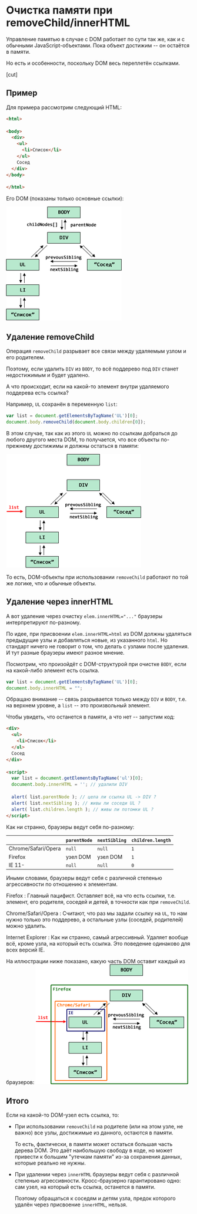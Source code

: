 # Очистка памяти при removeChild/innerHTML

Управление памятью в случае с DOM работает по сути так же, как и с обычными JavaScript-объектами. Пока объект достижим -- он остаётся в памяти.

Но есть и особенности, поскольку DOM весь переплетён ссылками.

[cut]

## Пример
Для примера рассмотрим следующий HTML:

```html
<html>

<body>
  <div>
    <ul>
      <li>Список</li>
    </ul>
    Сосед
  </div>
</body>

</html>
```

Его DOM (показаны только основные ссылки):

![](html.png)

## Удаление removeChild

Операция `removeChild` разрывает все связи между удаляемым узлом и его родителем.

Поэтому, если удалить `DIV` из `BODY`, то всё поддерево под `DIV` станет недостижимым и будет удалено.

А что происходит, если на какой-то элемент внутри удаляемого поддерева есть ссылка?

Например, `UL` сохранён в переменную `list`:

```js
var list = document.getElementsByTagName('UL')[0];
document.body.removeChild(document.body.children[0]);
```

В этом случае, так как из этого `UL` можно по ссылкам добраться до любого другого места DOM, то получается, что все объекты по-прежнему достижимы и должны остаться в памяти:

![](html-list.png)

То есть, DOM-объекты при использовании `removeChild` работают по той же логике, что и обычные объекты.

## Удаление через innerHTML

А вот удаление через очистку `elem.innerHTML="..."` браузеры интерпретируют по-разному.

По идее, при присвоении `elem.innerHTML=html` из DOM должны удаляться предыдущие узлы и добавляться новые,  из указанного `html`. Но стандарт ничего не говорит о том, что делать с узлами после удаления. И тут разные браузеры имеют разное мнение.

Посмотрим, что произойдёт с DOM-структурой при очистке `BODY`, если на какой-либо элемент есть ссылка.

```js
var list = document.getElementsByTagName('UL')[0];
document.body.innerHTML = "";
```

Обращаю внимание -- связь разрывается только между `DIV` и `BODY`, т.е. на верхнем уровне, а `list` -- это произвольный элемент.

Чтобы увидеть, что останется в памяти, а что нет -- запустим код:

```html run
<div>
  <ul>
    <li>Список</li>
  </ul>
  Сосед
</div>

<script>
  var list = document.getElementsByTagName('ul')[0];
  document.body.innerHTML = ''; // удалили DIV

  alert( list.parentNode ); // цела ли ссылка UL -> DIV ?
  alert( list.nextSibling ); // живы ли соседи UL ?
  alert( list.children.length ); // живы ли потомки UL ?
</script>
```

Как ни странно, браузеры ведут себя по-разному:

<table>
<thead>
<tr><th></th>
<th><code>parentNode</code></th>
<th><code>nextSibling</code></th>
<th><code>children.length</code></th>
</tr>
</thead>
<tbody>
<tr>
<td>Chrome/Safari/Opera</td>
<td><code>null</code></td>
<td><code>null</code></td>
<td><code>1</code></td>
</tr>
<tr>
<td>Firefox</td>
<td>узел DOM</td>
<td>узел DOM</td>
<td><code>1</code></td>
</tr>
<tr>
<td>IE 11-</td>
<td><code>null</code></td>
<td><code>null</code></td>
<td><code>0</code></td>
</tr>
</tbody>
</table>

Иными словами, браузеры ведут себя с различной степенью агрессивности по отношению к элементам.

Firefox
: Главный пацифист. Оставляет всё, на что есть ссылки, т.е. элемент, его родителя, соседей и детей, в точности как при `removeChild`.

Chrome/Safari/Opera
: Считают, что раз мы задали ссылку на `UL`, то нам нужно только это поддерево, а остальные узлы (соседей, родителей) можно удалить.

Internet Explorer
: Как ни странно, самый агрессивный. Удаляет вообще всё, кроме узла, на который есть ссылка. Это поведение одинаково для всех версий IE.

На иллюстрации ниже показано, какую часть DOM оставит каждый из браузеров:
![](html-innerhtml.png)

## Итого

Если на какой-то DOM-узел есть ссылка, то:

- При использовании `removeChild` на родителе (или на этом узле, не важно) все узлы, достижимые из данного, остаются в памяти.

    То есть, фактически, в памяти может остаться большая часть дерева DOM. Это даёт наибольшую свободу в коде, но может привести к большим "утечкам памяти" из-за сохранения данных, которые реально не нужны.
- При удалении через `innerHTML` браузеры ведут себя с различной степенью агрессивности. Кросс-браузерно гарантировано одно: сам узел, на который есть ссылка, останется в памяти.

    Поэтому обращаться к соседям и детям узла, предок которого удалён через присвоение `innerHTML`, нельзя.


